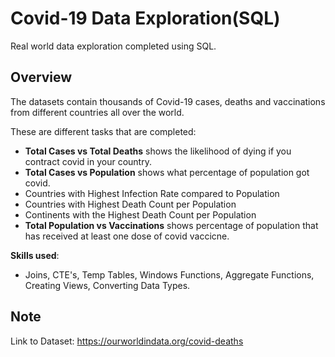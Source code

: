 # Covid-19 Data Exploration(SQL)

Real world data exploration completed using SQL.

## Overview

The datasets contain thousands of Covid-19 cases, deaths and vaccinations from different countries all over the world.

These are different tasks that are completed:

  - **Total Cases vs Total Deaths** shows the likelihood of dying if you contract covid in your country.
  - **Total Cases vs Population** shows what percentage of population got covid.
  - Countries with Highest Infection Rate compared to Population
  - Countries with Highest Death Count per Population
  - Continents with the Highest Death Count per Population
  - **Total Population vs Vaccinations** shows percentage of population that has received at least one dose of covid vaccicne.

**Skills used**: 
  - Joins, CTE's, Temp Tables, Windows Functions, Aggregate Functions, Creating Views, Converting Data Types.


## Note
Link to Dataset:
https://ourworldindata.org/covid-deaths






